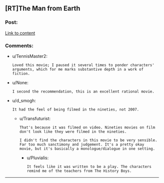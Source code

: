 ## [RT]The Man from Earth

### Post:

[Link to content](https://en.wikipedia.org/wiki/The_Man_from_Earth)

### Comments:

- u/TennisMaster2:
  ```
  Loved this movie; I paused it several times to ponder characters' arguments, which for me marks substantive depth in a work of fiction.
  ```

- u/None:
  ```
  I second the recommendation, this is an excellent rational movie.
  ```

- u/d_smogh:
  ```
  It had the feel of being filmed in the nineties, not 2007.
  ```

  - u/Transfuturist:
    ```
    That's because it was filmed on video. Nineties movies on film don't look like they were filmed in the nineties.

    I didn't find the characters in this movie to be very sensible. Far too much sanctimony and judgement. It's a pretty okay movie, but it's basically a monologue/dialogue in one setting.
    ```

    - u/Pluvialis:
      ```
      It feels like it was written to be a play. The characters remind me of the teachers from The History Boys.
      ```

---

